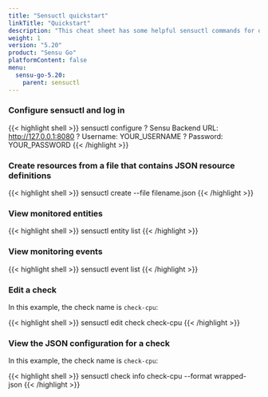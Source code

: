 ```yaml
---
title: "Sensuctl quickstart"
linkTitle: "Quickstart"
description: "This cheat sheet has some helpful sensuctl commands for quick reference. Use this quickstart for helpful sensuctl tips."
weight: 1
version: "5.20"
product: "Sensu Go"
platformContent: false 
menu:
  sensu-go-5.20:
    parent: sensuctl
---
```


### Configure sensuctl and log in

{{< highlight shell >}}
sensuctl configure
? Sensu Backend URL: http://127.0.0.1:8080
? Username: YOUR_USERNAME
? Password: YOUR_PASSWORD
{{< /highlight >}}

### Create resources from a file that contains JSON resource definitions

{{< highlight shell >}}
sensuctl create --file filename.json
{{< /highlight >}}

### View monitored entities

{{< highlight shell >}}
sensuctl entity list
{{< /highlight >}}

### View monitoring events

{{< highlight shell >}}
sensuctl event list
{{< /highlight >}}

### Edit a check

In this example, the check name is `check-cpu`:

{{< highlight shell >}}
sensuctl edit check check-cpu
{{< /highlight >}}

### View the JSON configuration for a check

In this example, the check name is `check-cpu`:

{{< highlight shell >}}
sensuctl check info check-cpu --format wrapped-json
{{< /highlight >}}
